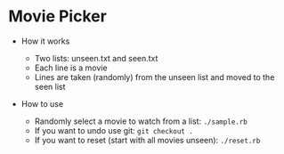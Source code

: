 # Movie Picker

* How it works
  - Two lists: unseen.txt and seen.txt
  - Each line is a movie
  - Lines are taken (randomly) from the unseen list and moved to the seen list

* How to use
  - Randomly select a movie to watch from a list: `./sample.rb`
  - If you want to undo use git: `git checkout .`
  - If you want to reset (start with all movies unseen): `./reset.rb`
